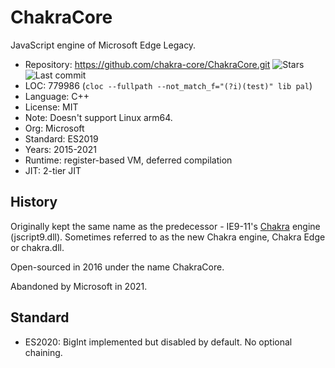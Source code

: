 # ChakraCore

JavaScript engine of Microsoft Edge Legacy.

* Repository: https://github.com/chakra-core/ChakraCore.git <img src="https://img.shields.io/github/stars/chakra-core/ChakraCore?label=&style=flat-square" alt="Stars"><img src="https://img.shields.io/github/last-commit/chakra-core/ChakraCore?label=&style=flat-square" alt="Last commit">
* LOC:        779986 (`cloc --fullpath --not_match_f="(?i)(test)" lib pal`)
* Language:   C++
* License:    MIT
* Note:       Doesn't support Linux arm64.
* Org:        Microsoft
* Standard:   ES2019
* Years:      2015-2021
* Runtime:    register-based VM, deferred compilation
* JIT:        2-tier JIT

## History

Originally kept the same name as the predecessor - IE9-11's [Chakra](chakra.md) engine (jscript9.dll).
Sometimes referred to as the new Chakra engine, Chakra Edge or chakra.dll.

Open-sourced in 2016 under the name ChakraCore.

Abandoned by Microsoft in 2021.

## Standard

* ES2020: BigInt implemented but disabled by default. No optional chaining.
